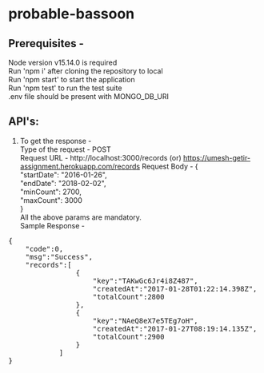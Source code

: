# probable-bassoon

## Prerequisites - 
Node version v15.14.0 is required \
Run 'npm i' after cloning the repository to local \
Run 'npm start' to start the application \
Run 'npm test' to run the test suite \
.env file should be present with MONGO_DB_URI

## API's: 

1. To get the response - \
Type of the request - POST \
Request URL - http://localhost:3000/records  (or) https://umesh-getir-assignment.herokuapp.com/records
Request Body - {\
        "startDate": "2016-01-26", \
        "endDate": "2018-02-02", \
        "minCount": 2700, \
        "maxCount": 3000 \
}\
All the above params are mandatory. \
Sample Response - 
<pre>
{ 
    "code":0, 
    "msg":"Success", 
    "records":[ 
                { 
                    "key":"TAKwGc6Jr4i8Z487", 
                    "createdAt":"2017-01-28T01:22:14.398Z", 
                    "totalCount":2800 
                }, 
                { 
                    "key":"NAeQ8eX7e5TEg7oH", 
                    "createdAt":"2017-01-27T08:19:14.135Z", 
                    "totalCount":2900 
                } 
            ] 
}
</pre>